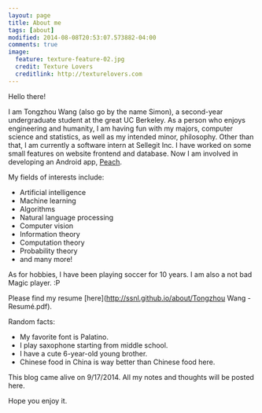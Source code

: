 ```yaml
---
layout: page
title: About me
tags: [about]
modified: 2014-08-08T20:53:07.573882-04:00
comments: true
image:
  feature: texture-feature-02.jpg
  credit: Texture Lovers
  creditlink: http://texturelovers.com
---
```


Hello there!

I am Tongzhou Wang (also go by the name Simon), a second-year undergraduate student at the great UC Berkeley. As a person who enjoys engineering and humanity, I am having fun with my majors, computer science and statistics, as well as my intended minor, philosophy. Other than that, I am currently a software intern at Sellegit Inc. I have worked on some small features on website frontend and database. Now I am involved in developing an Android app, [Peach](https://play.google.com/store/apps/details?id=peach.fdroid).

My fields of interests include:

+ Artificial intelligence
+ Machine learning
+ Algorithms
+ Natural language processing
+ Computer vision
+ Information theory
+ Computation theory
+ Probability theory
+ and many more!

As for hobbies, I have been playing soccer for 10 years. I am also a not bad Magic player. :P

Please find my resume [here](http://ssnl.github.io/about/Tongzhou Wang - Resumé.pdf).

Random facts:

+ My favorite font is Palatino.
+ I play saxophone starting from middle school.
+ I have a cute 6-year-old young brother.
+ Chinese food in China is way better than Chinese food here.

This blog came alive on 9/17/2014. All my notes and thoughts will be posted here.

Hope you enjoy it.